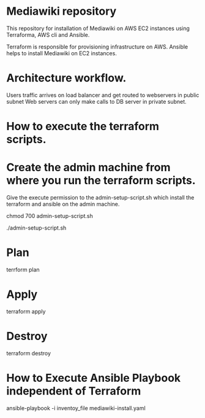 # Mediawiki repository

This repository for installation of Mediawiki on AWS EC2 instances using Terraforma, AWS cli and Ansible.

Terraform is responsible for provisioning infrastructure on AWS. 
Ansible helps to install Mediawiki on EC2 instances.

# Architecture workflow.

Users traffic arrives on load balancer and get routed to webservers in public subnet
Web servers can only make calls to DB server in private subnet.

# How to execute the terraform scripts.

# Create the admin machine from where you run the terraform scripts.

Give the execute permission to the admin-setup-script.sh which install the terraform and ansible on the admin machine.

chmod 700 admin-setup-script.sh


./admin-setup-script.sh

# Plan

terrform plan

# Apply

terraform apply

# Destroy

terraform destroy

# How to Execute Ansible Playbook independent of Terraform

ansible-playbook -i inventoy_file mediawiki-install.yaml


